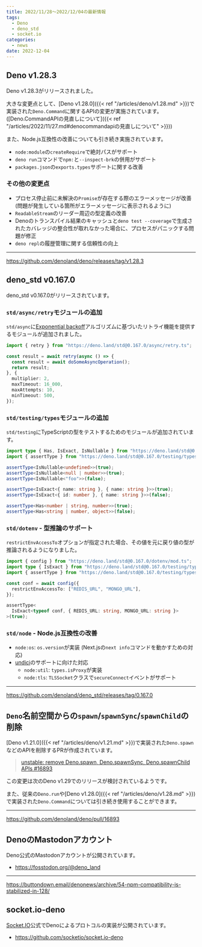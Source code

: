 ```yaml
---
title: 2022/11/28〜2022/12/04の最新情報
tags:
  - Deno
  - deno_std
  - socket.io
categories:
  - news
date: 2022-12-04
---
```


## Deno v1.28.3

Deno v1.28.3がリリースされました。

大きな変更点として、[Deno v1.28.0]({{< ref "/articles/deno/v1.28.md" >}})で実装された`Deno.Command`に関するAPIの変更が実施されています。([Deno.CommandAPIの見直しについて]({{< ref "/articles/2022/11/27.md#denocommandapiの見直しについて" >}}))

また、Node.js互換性の改善についても引き続き実施されています。

- `node:module`の`createRequire`で絶対パスがサポート
- `deno run`コマンドで`npm:`と`--inspect-brk`の併用がサポート
- `packages.json`の`exports.types`サポートに関する改善

### その他の変更点

- プロセス停止前に未解決の`Promise`が存在する際のエラーメッセージが改善 (問題が発生している箇所がエラーメッセージに表示されるように)
- `ReadableStream`のリーダー周辺の型定義の改善
- Denoのトランスパイル結果のキャッシュと`deno test --coverage`で生成されたカバレッジの整合性が取れなかった場合に、プロセスがパニックする問題が修正
- `deno repl`の履歴管理に関する信頼性の向上

---

https://github.com/denoland/deno/releases/tag/v1.28.3

## deno_std v0.167.0

deno_std v0.167.0がリリースされています。

### `std/async/retry`モジュールの追加

`std/async`に[Exponential backoff](https://en.wikipedia.org/wiki/Exponential_backoff)アルゴリズムに基づいたリトライ機能を提供するモジュールが追加されました。
    
```typescript
import { retry } from "https://deno.land/std@0.167.0/async/retry.ts";

const result = await retry(async () => {
  const result = await doSomeAsyncOperation();
  return result;
}, {
  multiplier: 2,
  maxTimeout: 16_000,
  maxAttempts: 10,
  minTimeout: 500,
});
```
    
### `std/testing/types`モジュールの追加

`std/testing`にTypeScriptの型をテストするためのモジュールが追加されています。

```typescript
import type { Has, IsExact, IsNullable } from "https://deno.land/std@0.167.0/testing/types.ts";
import { assertType } from "https://deno.land/std@0.167.0/testing/types.ts";

assertType<IsNullable<undefined>>(true);
assertType<IsNullable<null | number>>(true);
assertType<IsNullable<"foo">>(false);

assertType<IsExact<{ name: string }, { name: string }>>(true);
assertType<IsExact<{ id: number }, { name: string }>>(false);

assertType<Has<number | string, number>>(true);
assertType<Has<string | number, object>>(false);
```

### `std/dotenv` - 型推論のサポート

`restrictEnvAccessTo`オプションが指定された場合、その値を元に戻り値の型が推論されるようになりました。

```typescript
import { config } from "https://deno.land/std@0.167.0/dotenv/mod.ts";
import type { IsExact } from "https://deno.land/std@0.167.0/testing/types.ts";
import { assertType } from "https://deno.land/std@0.167.0/testing/types.ts";

const conf = await config({
  restrictEnvAccessTo: ["REDIS_URL", "MONGO_URL"],
});

assertType<
  IsExact<typeof conf, { REDIS_URL: string, MONGO_URL: string }>
>(true);
```

### `std/node` - Node.js互換性の改善

- `node:os`: `os.version`が実装 (Next.jsの`next info`コマンドを動かすための対応)
- [undici](https://github.com/nodejs/undici)のサポートに向けた対応
  - `node:util`: `types.isProxy`が実装
  - `node:tls`: `TLSSocket`クラスで`secureConnect`イベントがサポート

---

https://github.com/denoland/deno_std/releases/tag/0.167.0

## `Deno`名前空間からの`spawn`/`spawnSync`/`spawnChild`の削除

[Deno v1.21.0]({{< ref "/articles/deno/v1.21.md" >}})で実装された`Deno.spawn`などのAPIを削除するPRが作成されています。

> [unstable: remove Deno.spawn, Deno.spawnSync, Deno.spawnChild APIs #16893](https://github.com/denoland/deno/pull/16893)

この変更は次のDeno v1.29でのリリースが検討されているようです。

また、従来の`Deno.run`や[Deno v1.28.0]({{< ref "/articles/deno/v1.28.md" >}})で実装された`Deno.Command`については引き続き使用することができます。

---

https://github.com/denoland/deno/pull/16893

## DenoのMastodonアカウント

Deno公式のMastodonアカウントが公開されています。

* https://fosstodon.org/@deno_land

---

https://buttondown.email/denonews/archive/54-npm-compatibility-is-stabilized-in-128/

## socket.io-deno

[Socket.IO](https://socket.io/)公式でDenoによるプロトコルの実装が公開されています。

* https://github.com/socketio/socket.io-deno
